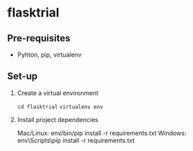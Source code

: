 flasktrial
==========

## Pre-requisites

* Pyhton, pip, virtualenv

## Set-up

1. Create a virtual environment

    `cd flasktrial`
    `virtualenv env`

2. Install project dependencies

    Mac/Linux: env/bin/pip install -r requirements.txt
    Windows:   env\Scripts\pip install -r requirements.txt
